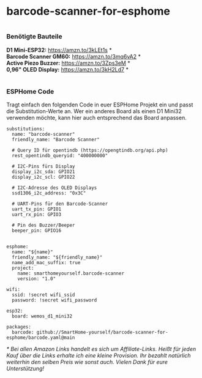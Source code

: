 # barcode-scanner-for-esphome

#
### Benötigte Bauteile
**D1 Mini-ESP32:** https://amzn.to/3kLEt1s *  
**Barcode Scanner GM60:** https://amzn.to/3mq6vA2 *  
**Active Piezo Buzzer:** https://amzn.to/3Zps3eM *  
**0,96" OLED Display:** https://amzn.to/3kH2Ld7 *  
#    
  
### ESPHome Code
Tragt einfach den folgenden Code in euer ESPHome Projekt ein und passt die Substitution-Werte an. 
Wer ein anderes Board als einen D1 Mini32 verwenden möchte, kann hier auch entsprechend das Board anpassen.

```
substitutions:
  name: "barcode-scanner"
  friendly_name: "Barcode Scanner"

  # Query ID für opentindb (https://opengtindb.org/api.php)
  rest_opentindb_queryid: "400000000"

  # I2C-Pins fürs Display
  display_i2c_sda: GPIO21
  display_i2c_scl: GPIO22

  # I2C-Adresse des OLED Displays
  ssd1306_i2c_address: "0x3C"

  # UART-Pins für den Barcode-Scanner
  uart_tx_pin: GPIO1
  uart_rx_pin: GPIO3

  # Pin des Buzzer/Beeper
  beeper_pin: GPIO16


esphome:
  name: "${name}"
  friendly_name: "${friendly_name}"
  name_add_mac_suffix: true
  project:
    name: smarthomeyourself.barcode-scanner
    version: "1.0"

wifi:
  ssid: !secret wifi_ssid
  password: !secret wifi_password

esp32:
  board: wemos_d1_mini32

packages:
  barcode: github://SmartHome-yourself/barcode-scanner-for-esphome/barcode.yaml@main
```


*\* Bei allen Amazon Links handelt es sich um Affiliate-Links. Heißt für jeden Kauf über die Links erhalte ich eine kleine Provision. Ihr bezahlt natürlich weiterhin den selben Preis wie sonst auch. 
Vielen Dank für eure Unterstützung!*
